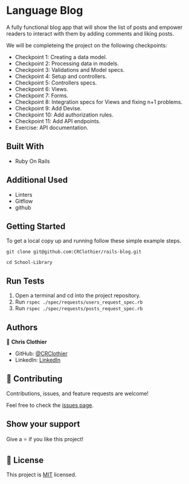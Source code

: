 # Language Blog

A fully functional blog app that will show the list of posts and empower readers to interact with them by adding comments and liking posts.

We will be completeing the project on the following checkpoints:

- Checkpoint 1: Creating a data model. 
- Checkpoint 2: Processing data in models. 
- Checkpoint 3:  Validations and Model specs. 
- Checkpoint 4: Setup and controllers. 
- Checkpoint 5: Controllers specs. 
- Checkpoint 6: Views. 
- Checkpoint 7: Forms. 
- Checkpoint 8: Integration specs for Views and fixing n+1 problems. 
- Checkpoint 9: Add Devise. 
- Checkpoint 10: Add authorization rules. 
- Checkpoint 11: Add API endpoints. 
- Exercise: API documentation. 

## Built With

- Ruby On Rails

## Additional Used

- Linters
- Gitflow
- github


## Getting Started

To get a local copy up and running follow these simple example steps.

`git clone git@github.com:CRClothier/rails-blog.git `

`cd School-Library`

## Run Tests

1. Open a terminal and cd into the project repository.
2. Run `rspec ./spec/requests/users_request_spec.rb`
3. Run `rspec ./spec/requests/posts_request_spec.rb`

## Authors

👤 **Chris Clothier**

- GitHub: [@CRClothier](https://github.com/CRClothier)
- LinkedIn: [LinkedIn](https://www.linkedin.com/in/crclothier/)

## 🤝 Contributing

Contributions, issues, and feature requests are welcome!

Feel free to check the [issues page](../../issues/).

## Show your support

Give a ⭐️ if you like this project!

## 📝 License

This project is [MIT](./LICENSE) licensed.
